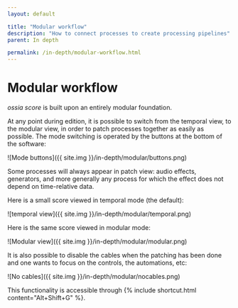 ```yaml
---
layout: default

title: "Modular workflow"
description: "How to connect processes to create processing pipelines"
parent: In depth

permalink: /in-depth/modular-workflow.html
---
```


# Modular workflow

*ossia score* is built upon an entirely modular foundation.

At any point during edition, it is possible to switch from the temporal view, to the modular view,
in order to patch processes together as easily as possible.
The mode switching is operated by the buttons at the bottom of the software:

![Mode buttons]({{ site.img }}/in-depth/modular/buttons.png)

Some processes will always appear in patch view: audio effects, generators, and more generally
any process for which the effect does not depend on time-relative data.

Here is a small score viewed in temporal mode (the default):

![temporal view]({{ site.img }}/in-depth/modular/temporal.png)

Here is the same score viewed in modular mode:

![Modular view]({{ site.img }}/in-depth/modular/modular.png)

It is also possible to disable the cables when the patching has been done and one
wants to focus on the controls, the automations, etc:

![No cables]({{ site.img }}/in-depth/modular/nocables.png)

This functionality is accessible through {% include shortcut.html content="Alt+Shift+G" %}.